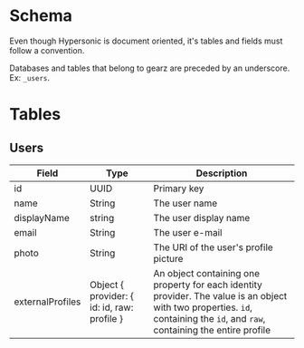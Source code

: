 Schema
===

Even though Hypersonic is document oriented, it's tables and fields must follow a convention.
 
Databases and tables that belong to gearz are preceded by an underscore. Ex: `_users`.

Tables
===

Users
---

Field | Type | Description
--- | --- | ---
id | UUID | Primary key
name | String | The user name
displayName | string | The user display name
email | String | The user e-mail
photo | String | The URI of the user's profile picture
externalProfiles | Object { provider: { id: id, raw: profile } | An object containing one property for each identity provider. The value is an object with two properties. `id`, containing the `id`, and `raw`, containing the entire profile
